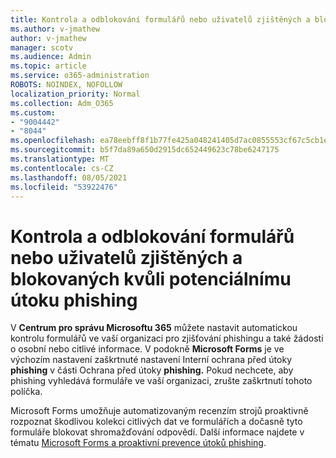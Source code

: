 ```yaml
---
title: Kontrola a odblokování formulářů nebo uživatelů zjištěných a blokovaných kvůli potenciálnímu útoku phishing
ms.author: v-jmathew
author: v-jmathew
manager: scotv
ms.audience: Admin
ms.topic: article
ms.service: o365-administration
ROBOTS: NOINDEX, NOFOLLOW
localization_priority: Normal
ms.collection: Adm_O365
ms.custom:
- "9004442"
- "8044"
ms.openlocfilehash: ea78eebff8f1b77fe425a048241405d7ac0855553cf67c5cb1eed93a8cf7e74d
ms.sourcegitcommit: b5f7da89a650d2915dc652449623c78be6247175
ms.translationtype: MT
ms.contentlocale: cs-CZ
ms.lasthandoff: 08/05/2021
ms.locfileid: "53922476"
---
```

# <a name="review-and-unblock-forms-or-users-detected-and-blocked-for-potential-phishing"></a>Kontrola a odblokování formulářů nebo uživatelů zjištěných a blokovaných kvůli potenciálnímu útoku phishing

V **Centrum pro správu Microsoftu 365** můžete nastavit automatickou kontrolu formulářů ve vaší organizaci pro zjišťování phishingu a také žádosti o osobní nebo citlivé informace. V podokně **Microsoft Forms** je ve výchozím nastavení zaškrtnuté nastavení Interní ochrana před útoky **phishing** v části Ochrana před útoky **phishing.** Pokud nechcete, aby phishing vyhledává formuláře ve vaší organizaci, zrušte zaškrtnutí tohoto políčka.

Microsoft Forms umožňuje automatizovaným recenzím strojů proaktivně rozpoznat škodlivou kolekci citlivých dat ve formulářích a dočasně tyto formuláře blokovat shromažďování odpovědí. Další informace najdete v tématu [Microsoft Forms a proaktivní prevence útoků phishing](https://support.microsoft.com/office/microsoft-forms-and-proactive-phishing-prevention-b3950a20-296d-4e8e-96f5-594ced998a90).
